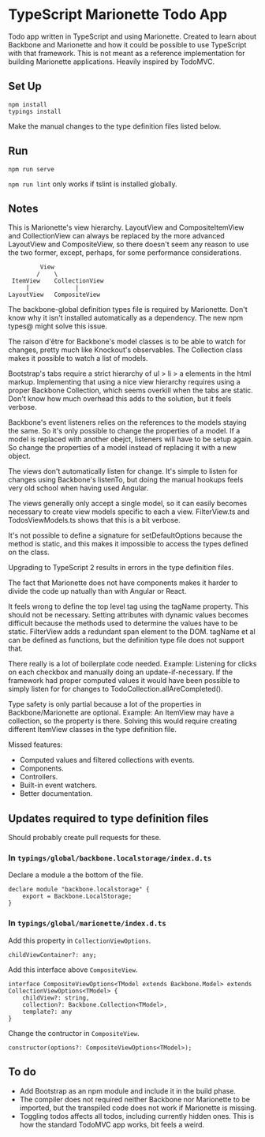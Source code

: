 # TypeScript Marionette Todo App

Todo app written in TypeScript and using Marionette. Created to learn about Backbone and Marionette and how it could be possible to use TypeScript with that framework. This is not meant as a reference implementation for building Marionette applications. Heavily inspired by TodoMVC.

## Set Up

    npm install
    typings install

Make the manual changes to the type definition files listed below.

## Run

    npm run serve

`npm run lint` only works if tslint is installed globally.

## Notes

This is Marionette's view hierarchy. LayoutView and CompositeItemView and CollectionView can always be replaced by the more advanced LayoutView and CompositeView, so there doesn't seem any reason to use the two former, except, perhaps, for some  performance considerations.

             View
            /    \
     ItemView    CollectionView
         |             |
    LayoutView   CompositeView

The backbone-global definition types file is required by Marionette. Don't know why it isn't installed automatically as a dependency. The new npm types@ might solve this issue.

The raison d'être for Backbone's model classes is to be able to watch for changes, pretty much like Knockout's observables. The Collection class makes it possible to watch a list of models.

Bootstrap's tabs require a strict hierarchy of ul > li > a elements in the html markup. Implementing that using a nice view hierarchy requires using a proper Backbone Collection, which seems overkill when the tabs are static. Don't know how much overhead this adds to the solution, but it feels verbose.

Backbone's event listeners relies on the references to the models staying the same. So it's only possible to change the properties of a model. If a model is replaced with another obejct, listeners will have to be setup again. So change the properties of a model instead of replacing it with a new object.

The views don't automatically listen for change. It's simple to listen for changes using Backbone's listenTo, but doing the manual hookups feels very old school when having used Angular.

The views generally only accept a single model, so it can easily becomes necessary to create view models specific to each a view. FilterView.ts and TodosViewModels.ts shows that this is a bit verbose.

It's not possible to define a signature for setDefaultOptions because the method is static, and this makes it impossible to access the types defined on the class.

Upgrading to TypeScript 2 results in errors in the type definition files.

The fact that Marionette does not have components makes it harder to divide the code up natually than with Angular or React.

It feels wrong to define the top level tag using the tagName property. This should not be necessary. Setting attributes with dynamic values becomes difficult because the methods used to determine the values have to be static. FilterView adds a redundant span element to the DOM. tagName et al can be defined as functions, but the definition type file does not support that.

There really is a lot of boilerplate code needed. Example: Listening for clicks on each checkbox and manually doing an update-if-necessary. If the framework had proper computed values it would have been possible to simply listen for for changes to TodoCollection.allAreCompleted().

Type safety is only partial because a lot of the properties in Backbone/Marionette are optional. Example: An ItemView may have a collection, so the property is there. Solving this would require creating different ItemView classes in the type definition file.

Missed features:

* Computed values and filtered collections with events.
* Components.
* Controllers.
* Built-in event watchers.
* Better documentation.

## Updates required to type definition files

Should probably create pull requests for these.

### In `typings/global/backbone.localstorage/index.d.ts`

Declare a module a the bottom of the file.

    declare module "backbone.localstorage" {
        export = Backbone.LocalStorage;
    }

### In `typings/global/marionette/index.d.ts`

Add this property in `CollectionViewOptions`.

    childViewContainer?: any;

Add this interface above `CompositeView`.

    interface CompositeViewOptions<TModel extends Backbone.Model> extends CollectionViewOptions<TModel> {
        childView?: string,
        collection?: Backbone.Collection<TModel>,
        template?: any
    }

Change the contructor in `CompositeView`.

    constructor(options?: CompositeViewOptions<TModel>);

## To do

- Add Bootstrap as an npm module and include it in the build phase.
- The compiler does not required neither Backbone nor Marionette to be imported, but the transpiled code does not work if Marionette is missing.
- Toggling todos affects all todos, including currently hidden ones. This is how the standard TodoMVC app works, bit feels a weird.
